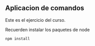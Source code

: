 ## Aplicacion de comandos

Este es el ejercicio del curso.

Recuerden instalar los paquetes de node 

```
npm install
```